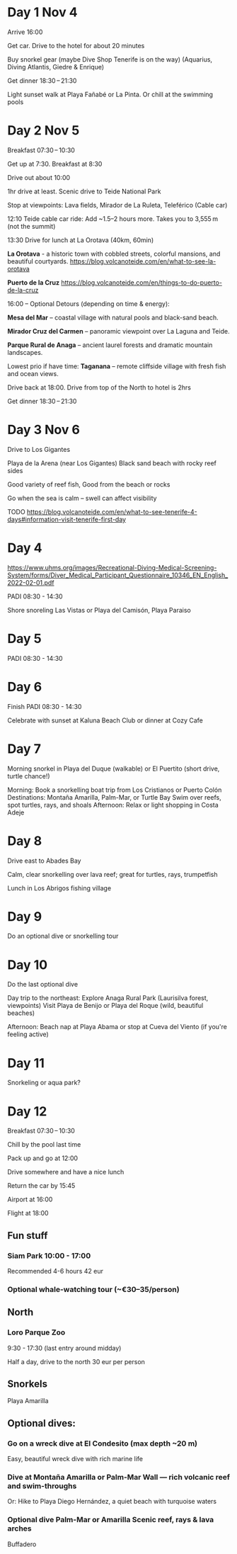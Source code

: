 # Day 1 Nov 4

Arrive 16:00

Get car. Drive to the hotel for about 20 minutes

Buy snorkel gear (maybe Dive Shop Tenerife is on the way) (Aquarius, Diving Atlantis, Giedre & Enrique)

Get dinner 18:30 – 21:30

Light sunset walk at Playa Fañabé or La Pinta. Or chill at the swimming pools
  
# Day 2 Nov 5

Breakfast	07:30 – 10:30

Get up at 7:30. Breakfast at 8:30

Drive out about 10:00

1hr drive at least. Scenic drive to Teide National Park

Stop at viewpoints: Lava fields, Mirador de La Ruleta, Teleférico (Cable car)

12:10 Teide cable car ride: Add ~1.5–2 hours more. Takes you to 3,555 m (not the summit)

13:30 Drive for lunch at La Orotava (40km, 60min)

**La Orotava** - a historic town with cobbled streets, colorful mansions, and beautiful courtyards. 
https://blog.volcanoteide.com/en/what-to-see-la-orotava

**Puerto de la Cruz** https://blog.volcanoteide.com/en/things-to-do-puerto-de-la-cruz

16:00 – Optional Detours (depending on time & energy):

**Mesa del Mar** – coastal village with natural pools and black-sand beach.

**Mirador Cruz del Carmen** – panoramic viewpoint over La Laguna and Teide.

**Parque Rural de Anaga** – ancient laurel forests and dramatic mountain landscapes.

Lowest prio if have time: **Taganana** – remote cliffside village with fresh fish and ocean views.

Drive back at 18:00. Drive from top of the North to hotel is 2hrs

Get dinner 18:30 – 21:30

# Day 3 Nov 6

Drive to Los Gigantes

Playa de la Arena (near Los Gigantes) Black sand beach with rocky reef sides

Good variety of reef fish, Good from the beach or rocks

Go when the sea is calm – swell can affect visibility

TODO https://blog.volcanoteide.com/en/what-to-see-tenerife-4-days#information-visit-tenerife-first-day

# Day 4

https://www.uhms.org/images/Recreational-Diving-Medical-Screening-System/forms/Diver_Medical_Participant_Questionnaire_10346_EN_English_2022-02-01.pdf

PADI 08:30 - 14:30

Shore snoreling Las Vistas or Playa del Camisón, Playa Paraiso

# Day 5

PADI 08:30 - 14:30

# Day 6

Finish PADI 08:30 - 14:30

Celebrate with sunset at Kaluna Beach Club or dinner at Cozy Cafe

# Day 7

Morning snorkel in Playa del Duque (walkable) or El Puertito (short drive, turtle chance!)

Morning: Book a snorkelling boat trip from Los Cristianos or Puerto Colón
Destinations: Montaña Amarilla, Palm-Mar, or Turtle Bay
Swim over reefs, spot turtles, rays, and shoals
Afternoon: Relax or light shopping in Costa Adeje

# Day 8

Drive east to Abades Bay

Calm, clear snorkelling over lava reef; great for turtles, rays, trumpetfish

Lunch in Los Abrigos fishing village

# Day 9

Do an optional dive or snorkelling tour

# Day 10

Do the last optional dive

Day trip to the northeast:
Explore Anaga Rural Park (Laurisilva forest, viewpoints)
Visit Playa de Benijo or Playa del Roque (wild, beautiful beaches)

Afternoon: Beach nap at Playa Abama or stop at Cueva del Viento (if you're feeling active)

# Day 11

Snorkeling or aqua park?

# Day 12 

Breakfast 	07:30 – 10:30

Chill by the pool last time

Pack up and go at 12:00

Drive somewhere and have a nice lunch

Return the car by 15:45

Airport at 16:00

Flight at 18:00

## Fun stuff

### Siam Park 10:00 - 17:00 

Recommended 4-6 hours 42 eur

### Optional whale-watching tour (~€30–35/person)

## North

### Loro Parque Zoo

9:30 - 17:30 (last entry around midday) 

Half a day, drive to the north 30 eur per person

## Snorkels

Playa Amarilla

## Optional dives: 

### Go on a wreck dive at El Condesito (max depth ~20 m)
Easy, beautiful wreck dive with rich marine life

### Dive at Montaña Amarilla or Palm-Mar Wall — rich volcanic reef and swim-throughs
Or: Hike to Playa Diego Hernández, a quiet beach with turquoise waters

### Optional dive	Palm-Mar or Amarilla	Scenic reef, rays & lava arches

Buffadero

